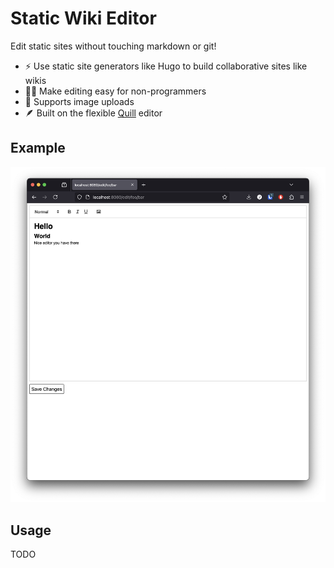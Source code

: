 # Static Wiki Editor

Edit static sites without touching markdown or git!

- ⚡️ Use static site generators like Hugo to build collaborative sites like wikis
- 🤷‍♂️ Make editing easy for non-programmers
- 🌇 Supports image uploads
- 🪶 Built on the flexible [Quill](https://quilljs.com) editor

## Example

![screenshot](./docs/example.png)

## Usage

TODO
